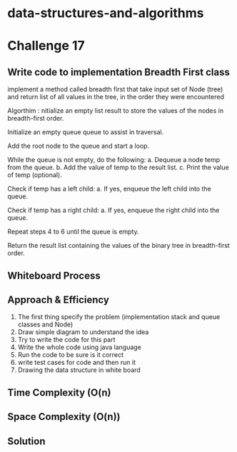 # data-structures-and-algorithms

# Challenge 17
<!-- Description of the challenge -->
## Write code to implementation  Breadth First class
implement  a method called breadth first that take input set of Node (tree) and return list of all values in the tree, in the order they were encountered

Algorthim :
nitialize an empty list result to store the values of the nodes in breadth-first order.

Initialize an empty queue queue to assist in traversal.

Add the root node to the queue and start a loop.

While the queue is not empty, do the following:
a. Dequeue a node temp from the queue.
b. Add the value of temp to the result list.
c. Print the value of temp (optional).

Check if temp has a left child:
a. If yes, enqueue the left child into the queue.

Check if temp has a right child:
a. If yes, enqueue the right child into the queue.

Repeat steps 4 to 6 until the queue is empty.

Return the result list containing the values of the binary tree in breadth-first order.




## Whiteboard Process
<!-- Embedded whiteboard image -->


## Approach & Efficiency
<!-- What approach did you take? Why? What is the Big O space/time for this approach? -->
1. The first thing specify the problem (implementation stack and queue classes and Node)
2. Draw simple diagram to understand the idea
3. Try to write the code for this part
4. Write the whole code using java language
5. Run the code to be sure is it correct
6. write test cases for code and then run it
7. Drawing the data structure in white board




## Time Complexity (O(n)
## Space Complexity (O(n))


## Solution
<!-- Show how to run your code,and examples of it in action -->


